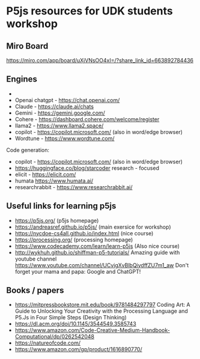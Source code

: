 # P5js resources for UDK students workshop

## Miro Board

https://miro.com/app/board/uXjVNsOO4xI=/?share_link_id=663892784436

## Engines
- 
- Openai chatgpt - https://chat.openai.com/
- Claude - https://claude.ai/chats
- Gemini - https://gemini.google.com/
- Cohere - https://dashboard.cohere.com/welcome/register
- llama2 - https://www.llama2.space/
- copilot - https://copilot.microsoft.com/ (also in word/edge browser)
- Wordtune - https://www.wordtune.com/

Code generation:
- copilot - https://copilot.microsoft.com/ (also in word/edge browser)
- https://huggingface.co/blog/starcoder
research - focused
- elicit - https://elicit.com/
- humata https://www.humata.ai/
- researchrabbit - https://www.researchrabbit.ai/

## Useful links for learning p5js 
- https://p5js.org/ (p5js homepage)
- https://andreasref.github.io/p5js/ (main exersice for workshop)
- https://nycdoe-cs4all.github.io/index.html (nice course)
- https://processing.org/ (processing homepage)
- https://www.codecademy.com/learn/learn-p5js (Also nice course)
- http://wykhuh.github.io/shiffman-p5-tutorials/ Amazing guide  with youtube channel https://www.youtube.com/channel/UCvjgXvBlbQiydffZU7m1_aw
Don't forget your mama and papa: Google and ChatGPT!

## Books / papers
- https://mitpressbookstore.mit.edu/book/9781484297797 Coding Art: A Guide to Unlocking Your Creativity with the Processing Language and P5.Js in Four Simple Steps (Design Thinking)
- https://dl.acm.org/doi/10.1145/3544549.3585743
- https://www.amazon.com/Code-Creative-Medium-Handbook-Computational/dp/0262542048
- https://natureofcode.com/ 
- https://www.amazon.com/gp/product/1616890770/

